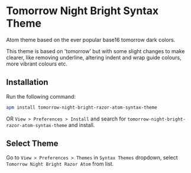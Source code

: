 # Tomorrow Night Bright Syntax Theme

Atom theme based on the ever popular base16 tomorrow dark colors.

This theme is based on 'tomorrow' but with some slight changes to make clearer, like removing underline, altering indent and wrap guide colours, more vibrant colours etc.


## Installation

Run the following command:

```sh
apm install tomorrow-night-bright-razor-atom-syntax-theme
```

OR `View > Preferences > Install` and search for `tomorrow-night-bright-razor-atom-syntax-theme` and install.

## Select Theme

Go to `View > Preferences > Themes` in `Syntax Themes` dropdown, select `Tomorrow Night Bright Razor Atom` from list.

